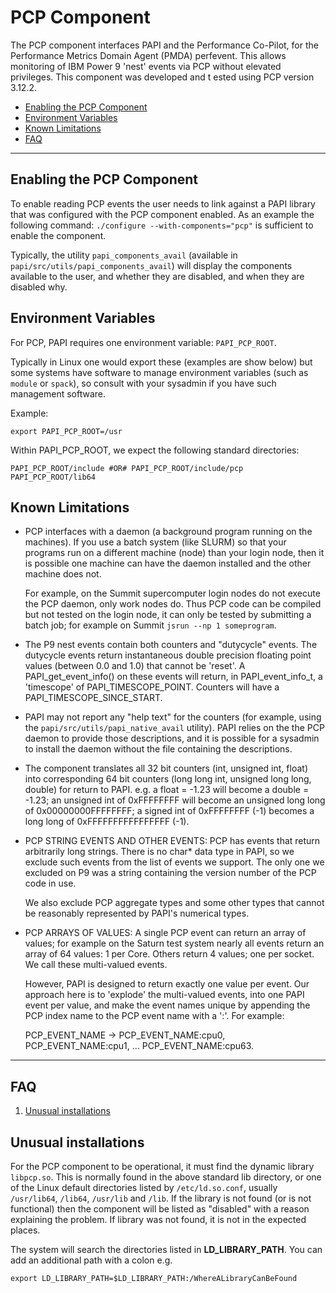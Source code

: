 # PCP Component

The PCP component interfaces PAPI and the Performance Co-Pilot, for the
Performance Metrics Domain Agent (PMDA) perfevent. This allows monitoring
of IBM Power 9 'nest' events via PCP without elevated privileges. This 
component was developed and t ested using PCP version 3.12.2. 

* [Enabling the PCP Component](#markdown-header-enabling-the-pcp-component)
* [Environment Variables](#markdown-header-environment-variables)
* [Known Limitations](#markdown-header-known-limitations)
* [FAQ](#markdown-header-faq)
***
## Enabling the PCP Component

To enable reading PCP events the user needs to link against a PAPI library that
was configured with the PCP component enabled. As an example the following
command: `./configure --with-components="pcp"` is sufficient to enable the
component.

Typically, the utility `papi_components_avail` (available in
`papi/src/utils/papi_components_avail`) will display the components available
to the user, and whether they are disabled, and when they are disabled why.

## Environment Variables

For PCP, PAPI requires one environment variable: `PAPI_PCP_ROOT`.

Typically in Linux one would export these (examples are show below) but some
systems have software to manage environment variables (such as `module` or
`spack`), so consult with your sysadmin if you have such management software.

Example:

    export PAPI_PCP_ROOT=/usr

Within PAPI_PCP_ROOT, we expect the following standard directories:

    PAPI_PCP_ROOT/include #OR# PAPI_PCP_ROOT/include/pcp
    PAPI_PCP_ROOT/lib64

## Known Limitations

* PCP interfaces with a daemon (a background program running on the machines). If
you use a batch system (like SLURM) so that your programs run on a different
machine (node) than your login node, then it is possible one machine can have
the daemon installed and the other machine does not.

    For example, on the Summit supercomputer login nodes do not execute the PCP
daemon, only work nodes do. Thus PCP code can be compiled but not tested on the
login node, it can only be tested by submitting a batch job; for example on
Summit `jsrun --np 1 someprogram`.

* The P9 nest events contain both counters and "dutycycle" events.
The dutycycle events return instantaneous double precision floating point
values (between 0.0 and 1.0) that cannot be 'reset'. A PAPI_get_event_info() on
these events will return, in PAPI_event_info_t, a 'timescope' of
PAPI_TIMESCOPE_POINT. Counters will have a PAPI_TIMESCOPE_SINCE_START.  

* PAPI may not report any "help text" for the counters (for example, using the 
`papi/src/utils/papi_native_avail` utility). PAPI relies on the the PCP daemon
to provide those descriptions, and it is possible for a sysadmin to install the
daemon without the file containing the descriptions.

* The component translates all 32 bit counters (int, unsigned int,
float) into corresponding 64 bit counters (long long int, unsigned long long,
double) for return to PAPI. e.g. a float = -1.23 will become a double = -1.23;
an unsigned int of 0xFFFFFFFF will become an unsigned long long of
0x00000000FFFFFFFF; a signed int of 0xFFFFFFFF (-1) becomes a long long of
0xFFFFFFFFFFFFFFFF (-1).

* PCP STRING EVENTS AND OTHER EVENTS: PCP has events that return arbitrarily
long strings. There is no char* data type in PAPI, so we exclude such events
from the list of events we support. The only one we excluded on P9 was a string
containing the version number of the PCP code in use.

    We also exclude PCP aggregate types and some other types that cannot be
reasonably represented by PAPI's numerical types.

* PCP ARRAYS OF VALUES: A single PCP event can return an array of values; for
example on the Saturn test system nearly all events return an array of 64
values: 1 per Core. Others return 4 values; one per socket. We call these
multi-valued events.

    However, PAPI is designed to return exactly one value per event. Our
approach here is to 'explode' the multi-valued events, into one PAPI event per
value, and make the event names unique by appending the PCP index name to the
PCP event name with a ':'. For example:

    PCP_EVENT_NAME -> PCP_EVENT_NAME:cpu0, PCP_EVENT_NAME:cpu1, ...
PCP_EVENT_NAME:cpu63.

***
## FAQ

1. [Unusual installations](#markdown-header-unusual-installations)

## Unusual installations
For the PCP component to be operational, it must find the dynamic library
`libpcp.so`. This is normally found in the above standard lib directory, or one
of the Linux default directories listed by `/etc/ld.so.conf`, usually
`/usr/lib64`, `/lib64`, `/usr/lib` and `/lib`. If the library is not found (or
is not functional) then the component will be listed as "disabled" with a
reason explaining the problem. If library was not found, it is not in the
expected places. 

The system will search the directories listed in **LD\_LIBRARY\_PATH**. You can
add an additional path with a colon e.g. 

    export LD_LIBRARY_PATH=$LD_LIBRARY_PATH:/WhereALibraryCanBeFound

